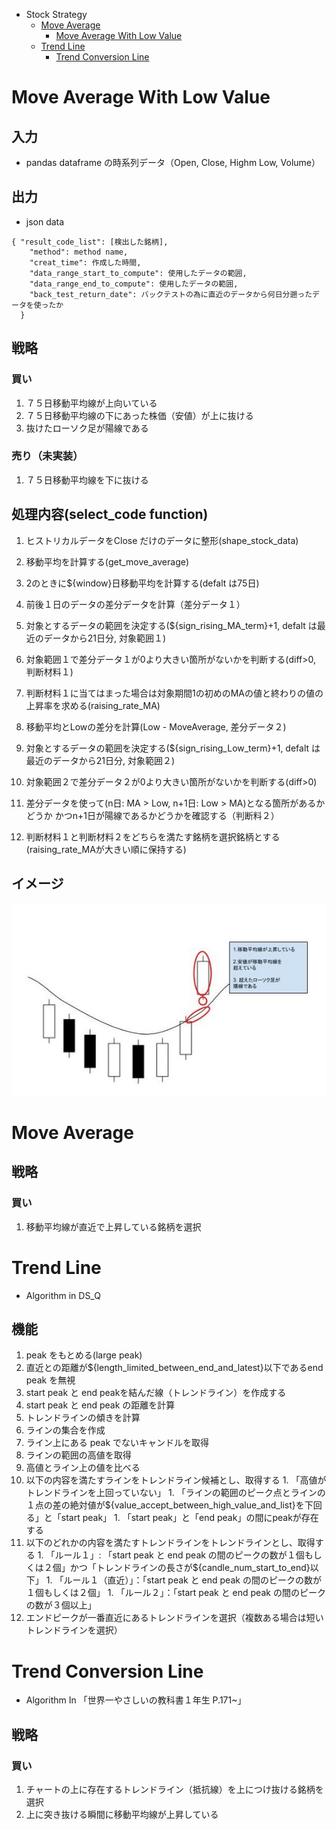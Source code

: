 <!-- TOC -->
- Stock Strategy
  - [Move Average](#move-average)
    - [Move Average With Low Value](#move-average-with-low-value)
  - [Trend Line](#trend-line)
    - [Trend Conversion Line](#trend-conversion-line)
<!-- TOC -->

<!-- move average with low value -->

# Move Average With Low Value
## 入力
- pandas dataframe の時系列データ（Open, Close, Highm Low, Volume）

## 出力
- json data
```
{ "result_code_list": [検出した銘柄],
    "method": method name,
    "creat_time": 作成した時間,
    "data_range_start_to_compute": 使用したデータの範囲,
    "data_range_end_to_compute": 使用したデータの範囲,
    "back_test_return_date": バックテストの為に直近のデータから何日分遡ったデータを使ったか
  }
```

## 戦略
### 買い
1. ７５日移動平均線が上向いている
1. ７５日移動平均線の下にあった株価（安値）が上に抜ける
1. 抜けたローソク足が陽線である

### 売り（未実装）
1. ７５日移動平均線を下に抜ける

## 処理内容(select_code function)
1. ヒストリカルデータをClose だけのデータに整形(shape_stock_data)

1. 移動平均を計算する(get_move_average)
1. 2のときに${window}日移動平均を計算する(defalt は75日)
1. 前後１日のデータの差分データを計算（差分データ１）
1. 対象とするデータの範囲を決定する(${sign_rising_MA_term}+1, defalt は最近のデータから21日分, 対象範囲１)
1. 対象範囲１で差分データ１が0より大きい箇所がないかを判断する(diff>0, 判断材料１)
1. 判断材料１に当てはまった場合は対象期間1の初めのMAの値と終わりの値の上昇率を求める(raising_rate_MA)

1. 移動平均とLowの差分を計算(Low - MoveAverage, 差分データ２)
1. 対象とするデータの範囲を決定する(${sign_rising_Low_term}+1, defalt は最近のデータから21日分, 対象範囲２)
1. 対象範囲２で差分データ２が0より大きい箇所がないかを判断する(diff>0)
1. 差分データを使って(n日: MA > Low, n+1日: Low > MA)となる箇所があるかどうか
かつn+1日が陽線であるかどうかを確認する（判断料２）
1. 判断材料１と判断材料２をどちらを満たす銘柄を選択銘柄とする
(raising_rate_MAが大きい順に保持する)

## イメージ
![move_average_with_low_value](./images/move_average_with_low_value.jpg)

<!-- move average with low value -->

<!-- move average -->

# Move Average
## 戦略
### 買い
1. 移動平均線が直近で上昇している銘柄を選択

<!-- move average -->

<!-- trend line -->

# Trend Line
- Algorithm in DS_Q

## 機能
1. peak をもとめる(large peak)
1. 直近との距離が${length_limited_between_end_and_latest}以下であるend peak を無視
1. start peak と end peakを結んだ線（トレンドライン）を作成する
  1. start peak と end peak の距離を計算
  1. トレンドラインの傾きを計算
  1. ラインの集合を作成
  1. ライン上にある peak でないキャンドルを取得
  1. ラインの範囲の高値を取得
  1. 高値とライン上の値を比べる
  1. 以下の内容を満たすラインをトレンドライン候補とし、取得する
    1. 「高値がトレンドラインを上回っていない」
    1. 「ラインの範囲のピーク点とラインの１点の差の絶対値が${value_accept_between_high_value_and_list}を下回る」と「start peak」
    1. 「start peak」と「end peak」の間にpeakが存在する
  1. 以下のどれかの内容を満たすトレンドラインをトレンドラインとし、取得する
    1. 「ルール１」: 「start peak と end peak の間のピークの数が１個もしくは２個」かつ「トレンドラインの長さが${candle_num_start_to_end}以下」
    1. 「ルール１（直近）」：「start peak と end peak の間のピークの数が１個もしくは２個」
    1. 「ルール２」：「start peak と end peak の間のピークの数が３個以上」
1. エンドピークが一番直近にあるトレンドラインを選択（複数ある場合は短いトレンドラインを選択）

<!-- trend line -->

<!-- trend conversion line -->

# Trend Conversion Line
- Algorithm In 「世界一やさしいの教科書１年生 P.171~」

## 戦略
### 買い
1. チャートの上に存在するトレンドライン（抵抗線）を上につけ抜ける銘柄を選択
1. 上に突き抜ける瞬間に移動平均線が上昇している

<!-- trend conversion line -->
